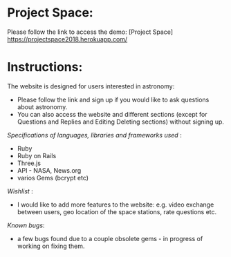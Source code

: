 # Project Space:
Please follow the link to access the demo:
[Project Space]
https://projectspace2018.herokuapp.com/

# Instructions:
The website is designed for users interested in astronomy:
- Please follow the link and sign up if you would like to ask questions about astronomy.
- You can also access the website and different sections (except for Questions and Replies and Editing Deleting sections) without signing up.

_Specifications of languages, libraries and frameworks used_ :
- Ruby 
- Ruby on Rails
- Three.js
- API - NASA, News.org
- varios Gems (bcrypt etc)

_Wishlist_ : 
- I would like to add more features to the website: e.g. video exchange between users, geo location of the space stations, rate questions etc. 

_Known bugs_:
- a few bugs found due to a couple obsolete gems - in progress of working on fixing them.
